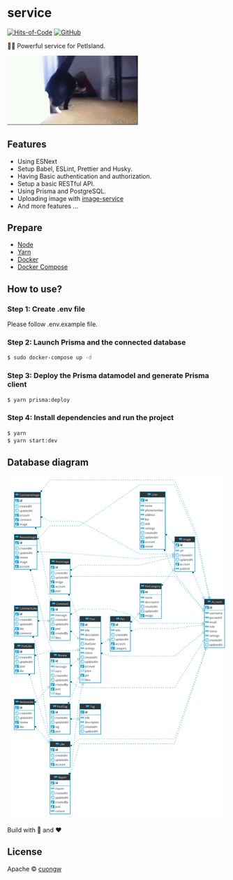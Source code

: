 # service

[![Hits-of-Code](https://hitsofcode.com/github/PetIsland/service)](https://hitsofcode.com/view/github/PetIsland/service)
[![GitHub](https://img.shields.io/github/license/PetIsland/service.svg)](https://github.com/PetIsland/service/blob/master/LICENSE)

🚀🌌 Powerful service for PetIsland.

<img src="./images/cat.gif" width=300 />

## Features

- Using ESNext
- Setup Babel, ESLint, Prettier and Husky.
- Having Basic authentication and authorization.
- Setup a basic RESTful API.
- Using Prisma and PostgreSQL.
- Uploading image with [image-service](https://github.com/cuongw/image-service)
- And more features ...

## Prepare

- [Node](https://nodejs.org/en/)
- [Yarn](https://yarnpkg.com/en/)
- [Docker](https://phoenixnap.com/kb/how-to-install-docker-on-ubuntu-18-04)
- [Docker Compose](https://docs.docker.com/compose/install/)

## How to use?

### Step 1: Create .env file

Please follow .env.example file.

### Step 2: Launch Prisma and the connected database

```sh
$ sudo docker-compose up -d
```

### Step 3: Deploy the Prisma datamodel and generate Prisma client

```sh
$ yarn prisma:deploy
```

### Step 4: Install dependencies and run the project

```sh
$ yarn
$ yarn start:dev
```

## Database diagram

![Database digram](./images/database_diagram.png)

Build with 🙌 and ❤️

## License

Apache © [cuongw](https://github.com/cuongw)
